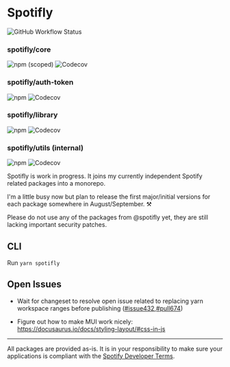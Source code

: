 # Spotifly

![GitHub Workflow Status](https://img.shields.io/github/workflow/status/eegli/spotifly/CI)

### spotifly/core

![npm (scoped)](https://img.shields.io/npm/v/@spotifly/core) ![Codecov](https://codecov.io/gh/eegli/spotifly/branch/main/graph/badge.svg?flag=core)

### spotifly/auth-token

![npm](https://img.shields.io/npm/v/@spotifly/auth-token) ![Codecov](https://codecov.io/gh/eegli/spotifly/branch/main/graph/badge.svg?flag=auth-token)

### spotifly/library

![npm](https://img.shields.io/npm/v/@spotifly/library) ![Codecov](https://codecov.io/gh/eegli/spotifly/branch/main/graph/badge.svg?flag=library)

### spotifly/utils (internal)

![npm](https://img.shields.io/npm/v/@spotifly/library) ![Codecov](https://codecov.io/gh/eegli/spotifly/branch/main/graph/badge.svg?flag=utils)

Spotifly is work in progress. It joins my currently independent Spotify related packages into a monorepo.

I'm a little busy now but plan to release the first major/initial versions for each package somewhere in August/September. ⚒️

Please do not use any of the packages from @spotifly yet, they are still lacking important security patches.

## CLI

Run `yarn spotifly`

## Open Issues

- Wait for changeset to resolve open issue related to replacing yarn workspace ranges before publishing ([#issue432](https://github.com/changesets/changesets/issues/432),[#pull674](https://github.com/changesets/changesets/pull/674))

- Figure out how to make MUI work nicely: https://docusaurus.io/docs/styling-layout/#css-in-js

---

All packages are provided as-is. It is in your responsibility to make sure your applications is compliant with the [Spotify Developer Terms](https://developer.spotify.com/terms/).
